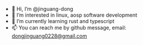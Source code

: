 - 👋 Hi, I’m @jinguang-dong
- 👀 I’m interested in linux, aosp software development
- 🌱 I’m currently learning rust and typescript
- 📫 You can reach me by github message, email: dongjinguang0228@gmail.com
